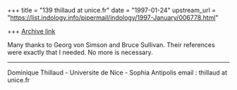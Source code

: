 +++
title = "139 thillaud at unice.fr"
date = "1997-01-24"
upstream_url = "https://list.indology.info/pipermail/indology/1997-January/006778.html"

+++
[Archive link](https://list.indology.info/pipermail/indology/1997-January/006778.html)

Many thanks to Georg von Simson and Bruce Sullivan.
Their references were exactly that I needed. No more is necessary.


--------------------------------------------------------------
Dominique Thillaud - Universite de Nice - Sophia Antipolis
email : thillaud at unice.fr






